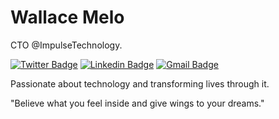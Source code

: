 # Wallace Melo

CTO @ImpulseTechnology.


[![Twitter Badge](https://img.shields.io/badge/-@wallacegmelo-fed56c?style=flat-square&labelColor=fed56c&logo=twitter&logoColor=white&link=https://twitter.com/wallacegmelo)](https://twitter.com/wallacegmelo) 
[![Linkedin Badge](https://img.shields.io/badge/-Wallace%20melo-fed56c?style=flat-square&logo=Linkedin&logoColor=white&link=https://www.linkedin.com/in/https://www.linkedin.com/in/wallace-melo-474928192/)](https://www.linkedin.com/in/https://www.linkedin.com/in/wallace-melo-474928192/) 
[![Gmail Badge](https://img.shields.io/badge/-wallace.melo777@gmail.com-fed56c?style=flat-square&logo=Gmail&logoColor=white&link=mailto:wallace.melo777@gmail.com)](mailto:wallace.melo777@gmail.com)


Passionate about technology and transforming lives through it.

"Believe what you feel inside and give wings to your
dreams."
